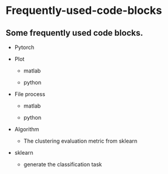 # Frequently-used-code-blocks
Some frequently used code blocks.
---
- Pytorch

- Plot
  - matlab
  
  - python
  
- File process
  - matlab
  
  - python
  
- Algorithm
  - The clustering evaluation metric from sklearn

- sklearn
  - generate the classification task
  
